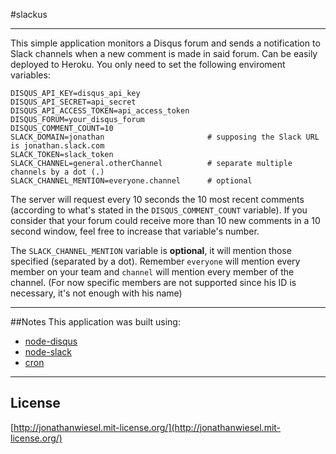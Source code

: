#slackus
***
This simple application monitors a Disqus forum and sends a notification to Slack channels when a new comment is made in said forum. Can be easily deployed to Heroku. You only need to set the following enviroment variables:

```
DISQUS_API_KEY=disqus_api_key
DISQUS_API_SECRET=api_secret
DISQUS_API_ACCESS_TOKEN=api_access_token
DISQUS_FORUM=your_disqus_forum
DISQUS_COMMENT_COUNT=10
SLACK_DOMAIN=jonathan                       # supposing the Slack URL is jonathan.slack.com
SLACK_TOKEN=slack_token
SLACK_CHANNEL=general.otherChannel          # separate multiple channels by a dot (.)
SLACK_CHANNEL_MENTION=everyone.channel      # optional
```

The server will request every 10 seconds the 10 most recent comments (according to what's stated in the `DISQUS_COMMENT_COUNT` variable). If you consider that your forum could receive more than 10 new comments in a 10 second window, feel free to increase that variable's number.

The `SLACK_CHANNEL_MENTION` variable is **optional**, it will mention those specified (separated by a dot). Remember `everyone` will mention every member on your team and `channel` will mention every member of the channel. (For now specific members are not supported since his ID is necessary, it's not enough with his name)

***

##Notes
This application was built using:
* [node-disqus](https://github.com/hay/node-disqus)
* [node-slack](https://github.com/xoxco/node-slack)
* [cron](https://github.com/ncb000gt/node-cron)

***

## License

[http://jonathanwiesel.mit-license.org/](http://jonathanwiesel.mit-license.org/)
